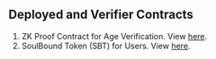 

## Deployed and Verifier Contracts
1. ZK Proof Contract for Age Verification. View [here](https://sepolia.scrollscan.com/address/0x16596F3aD0625C0106887FE4b51E073A4669c22b#code).
2. SoulBound Token (SBT) for Users. View [here](https://sepolia.scrollscan.com/address/0xd7121344156D594Eb875213d0bdBf2BA24117944#code).
